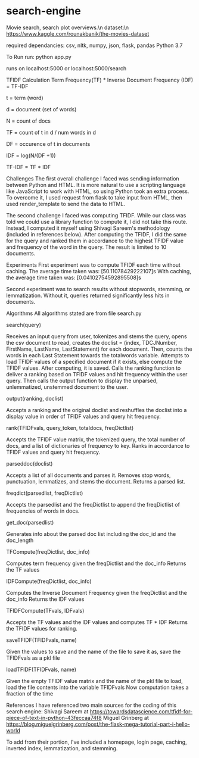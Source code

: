 # search-engine


Movie search, search plot overviews.\n
dataset:\n
https://www.kaggle.com/rounakbanik/the-movies-dataset


required dependancies: csv, nltk, numpy, json, flask, pandas
Python 3.7

To Run
run: python app.py

runs on localhost:5000 or localhost:5000/search

TFIDF Calculation
Term Frequency(TF) * Inverse Document Frequency (IDF) = TF-IDF

t = term (word)

d = document (set of words)

N = count of docs

TF = count of t in d / num words in d

DF = occurence of t in documents

IDF = log(N/(DF +1))

TF-IDF = TF * IDF

Challenges
The first overall challenge I faced was sending information between Python and HTML. It is more natural to use a scripting language like JavaScript to work with HTML, so using Python took an extra process. To overcome it, I used request from flask to take input from HTML, then used render_template to send the data to HTML.

The second challenge I faced was computing TFIDF. While our class was told we could use a library function to compute it, I did not take this route. Instead, I computed it myself using Shivagi Sareem's methodology (included in references below). After computing the TFIDF, I did the same for the query and ranked them in accordance to the highest TFIDF value and frequency of the word in the query. The result is limited to 10 documents.

Experiments
First experiment was to compute TFIDF each time without caching. The average time taken was: [50.11078429222107]s With caching, the average time taken was: [0.04102754592895508]s

Second experiment was to search results without stopwords, stemming, or lemmatization. Without it, queries returned significantly less hits in documents.

Algorithms
All algorithms stated are from file search.py

search(query)

Receives an input query from user, tokenizes and stems the query, opens the csv document to read, creates the doclist = (index, TDCJNumber, FirstName, LastName, LastStatement) for each document. Then, counts the words in each Last Statement towards the totalwords variable. Attempts to load TFIDF values of a specified document if it exists, else compute the TFIDF values. After computing, it is saved. Calls the ranking function to deliver a ranking based on TFIDF values and hit frequency within the user query. Then calls the output function to display the unparsed, unlemmatized, unstemmed document to the user.

output(ranking, doclist)

Accepts a ranking and the original doclist and reshuffles the doclist into a display value in order of TFIDF values and query hit frequency.

rank(TFIDFvals, query_token, totaldocs, freqDictlist)

Accepts the TFIDF value matrix, the tokenized query, the total number of docs, and a list of dictionaries of frequency to key. Ranks in accordance to TFIDF values and query hit frequency.

parseddoc(doclist)

Accepts a list of all documents and parses it. Removes stop words, punctuation, lemmatizes, and stems the document. Returns a parsed list.

freqdict(parsedlist, freqDictlist)

Accepts the parsedlist and the freqDictlist to append the freqDictlist of frequencies of words in docs.

get_doc(parsedlist)

Generates info about the parsed doc list including the doc_id and the doc_length

TFCompute(freqDictlist, doc_info)

Computes term frequency given the freqDictlist and the doc_info Returns the TF values

IDFCompute(freqDictlist, doc_info)

Computes the Inverse Document Frequency given the freqDictlist and the doc_info Returns the IDF values

TFIDFCompute(TFvals, IDFvals)

Accepts the TF values and the IDF values and computes TF * IDF Returns the TFIDF values for ranking.

saveTFIDF(TFIDFvals, name)

Given the values to save and the name of the file to save it as, save the TFIDFvals as a pkl file

loadTFIDF(TFIDFvals, name)

Given the empty TFIDF value matrix and the name of the pkl file to load, load the file contents into the variable TFIDFvals Now computation takes a fraction of the time

References
I have referenced two main sources for the coding of this search engine: Shivagi Sareem at https://towardsdatascience.com/tfidf-for-piece-of-text-in-python-43feccaa74f8 Miguel Grinberg at https://blog.miguelgrinberg.com/post/the-flask-mega-tutorial-part-i-hello-world

To add from their portion, I've included a homepage, login page, caching, inverted index, lemmatization, and stemming.
